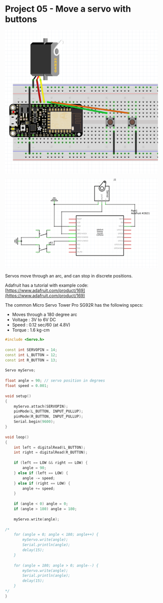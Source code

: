 # Project 05 - Move a servo with buttons

![fritzing diagram](05-fritzing.png)

![schematic](05-schematic.png)

Servos move through an arc, and can stop in discrete positions.

Adafruit has a tutorial with example code: [https://www.adafruit.com/product/169](https://www.adafruit.com/product/169)

The common Micro Servo Tower Pro SG92R has the following specs:

* Moves through a 180 degree arc
* Voltage : 3V to 6V DC
* Speed : 0.12 sec/60 (at 4.8V)
* Torque : 1.6 kg-cm

```cpp
#include <Servo.h>

const int SERVOPIN = 14;
const int L_BUTTON = 12;
const int R_BUTTON = 13;

Servo myServo;

float angle = 90; // servo position in degrees
float speed = 0.001;

void setup()
{
    myServo.attach(SERVOPIN);
    pinMode(L_BUTTON, INPUT_PULLUP);
    pinMode(R_BUTTON, INPUT_PULLUP);
    Serial.begin(9600);
}

void loop()
{
    int left = digitalRead(L_BUTTON);
    int right = digitalRead(R_BUTTON);

    if (left == LOW && right == LOW) {
        angle = 90;
    } else if (left == LOW) {
        angle -= speed;
    } else if (right == LOW) {
        angle += speed;
    }

    if (angle < 0) angle = 0;
    if (angle > 180) angle = 180;

    myServo.write(angle);

/*
    for (angle = 0; angle < 180; angle++) {
        myServo.write(angle);
        Serial.println(angle);
        delay(15);
    }

    for (angle = 180; angle > 0; angle--) {
        myServo.write(angle);
        Serial.println(angle);
        delay(15);
    }
*/
}
```
